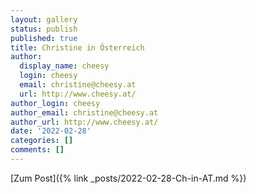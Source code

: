 ```yaml
---
layout: gallery
status: publish
published: true
title: Christine in Österreich
author:
  display_name: cheesy
  login: cheesy
  email: christine@cheesy.at
  url: http://www.cheesy.at/
author_login: cheesy
author_email: christine@cheesy.at
author_url: http://www.cheesy.at/
date: '2022-02-28'
categories: []
comments: []
---
```

[Zum Post]({% link _posts/2022-02-28-Ch-in-AT.md %})

